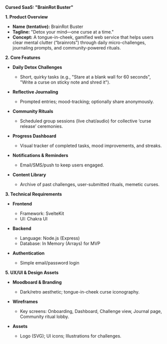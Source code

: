 **Cursed SaaS: "BrainRot Buster"**

**1. Product Overview**

* **Name (tentative):** BrainRot Buster
* **Tagline:** "Detox your mind—one curse at a time."
* **Concept:** A tongue-in-cheek, gamified web service that helps users clear mental clutter (“brainrots”) through daily micro-challenges, journaling prompts, and community-powered rituals.

**2. Core Features**

* **Daily Detox Challenges**

  * Short, quirky tasks (e.g., "Stare at a blank wall for 60 seconds", "Write a curse on sticky note and shred it").
* **Reflective Journaling**

  * Prompted entries; mood-tracking; optionally share anonymously.
* **Community Rituals**

  * Scheduled group sessions (live chat/audio) for collective ‘curse release’ ceremonies.
* **Progress Dashboard**

  * Visual tracker of completed tasks, mood improvements, and streaks.
* **Notifications & Reminders**

  * Email/SMS/push to keep users engaged.
* **Content Library**

  * Archive of past challenges, user-submitted rituals, memetic curses.

**3. Technical Requirements**

* **Frontend**

  * Framework: SvelteKit
  * UI: Chakra UI
* **Backend**

  * Language: Node.js (Express)
  * Database: In Memory (Arrays) for MVP
* **Authentication**

  * Simple email/password login


**5. UX/UI & Design Assets**

* **Moodboard & Branding**

  * Dark/retro aesthetic; tongue-in-cheek curse iconography.
* **Wireframes**

  * Key screens: Onboarding, Dashboard, Challenge view, Journal page, Community ritual lobby.
* **Assets**

  * Logo (SVG); UI icons; Illustrations for challenges.
